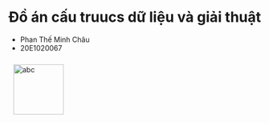 # Đồ án cấu truucs dữ liệu và giải thuật
- Phan Thế Minh Châu
- 20E1020067
<div>
<img style="margin: 10px" src="https://i.pinimg.com/originals/e5/8e/1f/e58e1f9a7444cdf86a45525b2d1e48a8.gif" alt="abc" height="100" />  
</div> 
